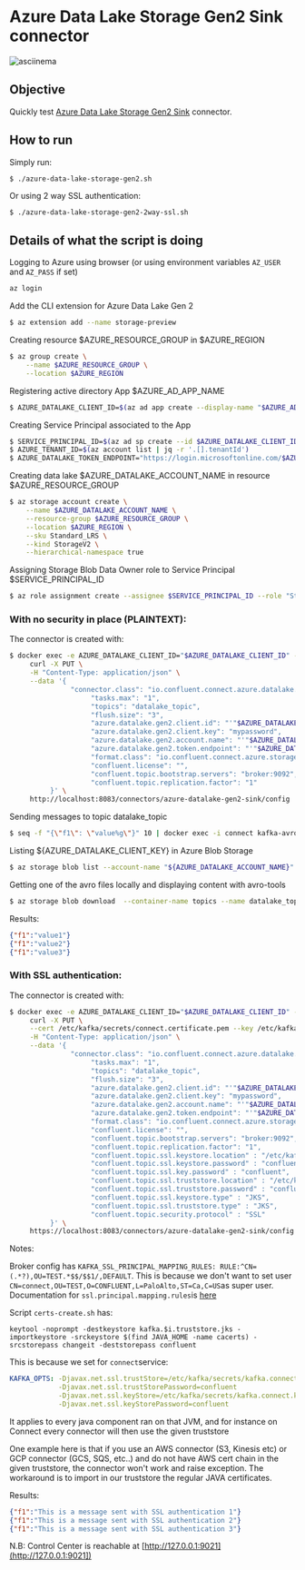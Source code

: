 # Azure Data Lake Storage Gen2 Sink connector

![asciinema](https://github.com/vdesabou/gifs/blob/master/connect/connect-azure-data-lake-storage-gen2-sink/asciinema.gif?raw=true)

## Objective

Quickly test [Azure Data Lake Storage Gen2 Sink](https://docs.confluent.io/current/connect/kafka-connect-azure-data-lake-gen2-storage/index.html#quick-start) connector.



## How to run

Simply run:

```
$ ./azure-data-lake-storage-gen2.sh
```

Or using 2 way SSL authentication:

```bash
$ ./azure-data-lake-storage-gen2-2way-ssl.sh
```

## Details of what the script is doing

Logging to Azure using browser (or using environment variables `AZ_USER` and `AZ_PASS` if set)

```bash
az login
```

Add the CLI extension for Azure Data Lake Gen 2

```bash
$ az extension add --name storage-preview
```

Creating resource $AZURE_RESOURCE_GROUP in $AZURE_REGION

```bash
$ az group create \
    --name $AZURE_RESOURCE_GROUP \
    --location $AZURE_REGION
```

Registering active directory App $AZURE_AD_APP_NAME

```bash
$ AZURE_DATALAKE_CLIENT_ID=$(az ad app create --display-name "$AZURE_AD_APP_NAME" --password mypassword --native-app false --available-to-other-tenants false --query appId -o tsv)
```

Creating Service Principal associated to the App

```bash
$ SERVICE_PRINCIPAL_ID=$(az ad sp create --id $AZURE_DATALAKE_CLIENT_ID | jq -r '.objectId')
$ AZURE_TENANT_ID=$(az account list | jq -r '.[].tenantId')
$ AZURE_DATALAKE_TOKEN_ENDPOINT="https://login.microsoftonline.com/$AZURE_TENANT_ID/oauth2/token"
```

Creating data lake $AZURE_DATALAKE_ACCOUNT_NAME in resource $AZURE_RESOURCE_GROUP

```bash
$ az storage account create \
    --name $AZURE_DATALAKE_ACCOUNT_NAME \
    --resource-group $AZURE_RESOURCE_GROUP \
    --location $AZURE_REGION \
    --sku Standard_LRS \
    --kind StorageV2 \
    --hierarchical-namespace true
```

Assigning Storage Blob Data Owner role to Service Principal $SERVICE_PRINCIPAL_ID

```bash
$ az role assignment create --assignee $SERVICE_PRINCIPAL_ID --role "Storage Blob Data Owner"
```

### With no security in place (PLAINTEXT):

The connector is created with:

```bash
$ docker exec -e AZURE_DATALAKE_CLIENT_ID="$AZURE_DATALAKE_CLIENT_ID" -e AZURE_DATALAKE_ACCOUNT_NAME="$AZURE_DATALAKE_ACCOUNT_NAME" -e AZURE_DATALAKE_TOKEN_ENDPOINT="$AZURE_DATALAKE_TOKEN_ENDPOINT" connect \
     curl -X PUT \
     -H "Content-Type: application/json" \
     --data '{
               "connector.class": "io.confluent.connect.azure.datalake.gen2.AzureDataLakeGen2SinkConnector",
                    "tasks.max": "1",
                    "topics": "datalake_topic",
                    "flush.size": "3",
                    "azure.datalake.gen2.client.id": "'"$AZURE_DATALAKE_CLIENT_ID"'",
                    "azure.datalake.gen2.client.key": "mypassword",
                    "azure.datalake.gen2.account.name": "'"$AZURE_DATALAKE_ACCOUNT_NAME"'",
                    "azure.datalake.gen2.token.endpoint": "'"$AZURE_DATALAKE_TOKEN_ENDPOINT"'",
                    "format.class": "io.confluent.connect.azure.storage.format.avro.AvroFormat",
                    "confluent.license": "",
                    "confluent.topic.bootstrap.servers": "broker:9092",
                    "confluent.topic.replication.factor": "1"
          }' \
     http://localhost:8083/connectors/azure-datalake-gen2-sink/config | jq .
```

Sending messages to topic datalake_topic

```bash
$ seq -f "{\"f1\": \"value%g\"}" 10 | docker exec -i connect kafka-avro-console-producer --broker-list broker:9092 --property schema.registry.url=http://schema-registry:8081 --topic datalake_topic --property value.schema='{"type":"record","name":"myrecord","fields":[{"name":"f1","type":"string"}]}'
```

Listing ${AZURE_DATALAKE_CLIENT_KEY} in Azure Blob Storage

```bash
$ az storage blob list --account-name "${AZURE_DATALAKE_ACCOUNT_NAME}" --container-name topics
```

Getting one of the avro files locally and displaying content with avro-tools

```bash
$ az storage blob download  --container-name topics --name datalake_topic/partition=0/datalake_topic+0+0000000000.avro --file /tmp/datalake_topic+0+0000000000.avro --account-name "${AZURE_DATALAKE_ACCOUNT_NAME}"
```

Results:

```json
{"f1":"value1"}
{"f1":"value2"}
{"f1":"value3"}
```

### With SSL authentication:

The connector is created with:

```bash
$ docker exec -e AZURE_DATALAKE_CLIENT_ID="$AZURE_DATALAKE_CLIENT_ID" -e AZURE_DATALAKE_ACCOUNT_NAME="$AZURE_DATALAKE_ACCOUNT_NAME" -e AZURE_DATALAKE_TOKEN_ENDPOINT="$AZURE_DATALAKE_TOKEN_ENDPOINT" connect \
     curl -X PUT \
     --cert /etc/kafka/secrets/connect.certificate.pem --key /etc/kafka/secrets/connect.key --tlsv1.2 --cacert /etc/kafka/secrets/snakeoil-ca-1.crt \
     -H "Content-Type: application/json" \
     --data '{
               "connector.class": "io.confluent.connect.azure.datalake.gen2.AzureDataLakeGen2SinkConnector",
                    "tasks.max": "1",
                    "topics": "datalake_topic",
                    "flush.size": "3",
                    "azure.datalake.gen2.client.id": "'"$AZURE_DATALAKE_CLIENT_ID"'",
                    "azure.datalake.gen2.client.key": "mypassword",
                    "azure.datalake.gen2.account.name": "'"$AZURE_DATALAKE_ACCOUNT_NAME"'",
                    "azure.datalake.gen2.token.endpoint": "'"$AZURE_DATALAKE_TOKEN_ENDPOINT"'",
                    "format.class": "io.confluent.connect.azure.storage.format.avro.AvroFormat",
                    "confluent.license": "",
                    "confluent.topic.bootstrap.servers": "broker:9092",
                    "confluent.topic.replication.factor": "1",
                    "confluent.topic.ssl.keystore.location" : "/etc/kafka/secrets/kafka.connect.keystore.jks",
                    "confluent.topic.ssl.keystore.password" : "confluent",
                    "confluent.topic.ssl.key.password" : "confluent",
                    "confluent.topic.ssl.truststore.location" : "/etc/kafka/secrets/kafka.connect.truststore.jks",
                    "confluent.topic.ssl.truststore.password" : "confluent",
                    "confluent.topic.ssl.keystore.type" : "JKS",
                    "confluent.topic.ssl.truststore.type" : "JKS",
                    "confluent.topic.security.protocol" : "SSL"
          }' \
     https://localhost:8083/connectors/azure-datalake-gen2-sink/config | jq .
```

Notes:

Broker config has `KAFKA_SSL_PRINCIPAL_MAPPING_RULES: RULE:^CN=(.*?),OU=TEST.*$$/$$1/,DEFAULT`. This is because we don't want to set user `CN=connect,OU=TEST,O=CONFLUENT,L=PaloAlto,ST=Ca,C=US`as super user. Documentation for `ssl.principal.mapping.rules`is [here](https://docs.confluent.io/current/kafka/authorization.html#user-names)

Script `certs-create.sh` has:

```
keytool -noprompt -destkeystore kafka.$i.truststore.jks -importkeystore -srckeystore $(find JAVA_HOME -name cacerts) -srcstorepass changeit -deststorepass confluent
```

This is because we set for `connect`service:

```yaml
KAFKA_OPTS: -Djavax.net.ssl.trustStore=/etc/kafka/secrets/kafka.connect.truststore.jks
            -Djavax.net.ssl.trustStorePassword=confluent
            -Djavax.net.ssl.keyStore=/etc/kafka/secrets/kafka.connect.keystore.jks
            -Djavax.net.ssl.keyStorePassword=confluent
```

It applies to every java component ran on that JVM, and for instance on Connect every connector will then use the given truststore

One example here is that if you use an AWS connector (S3, Kinesis etc) or GCP connector (GCS, SQS, etc..) and do not have AWS cert chain in the given truststore, the connector won't work and raise exception.
The workaround is to import in our truststore the regular JAVA certificates.

Results:

```json
{"f1":"This is a message sent with SSL authentication 1"}
{"f1":"This is a message sent with SSL authentication 2"}
{"f1":"This is a message sent with SSL authentication 3"}
```

N.B: Control Center is reachable at [http://127.0.0.1:9021](http://127.0.0.1:9021])
